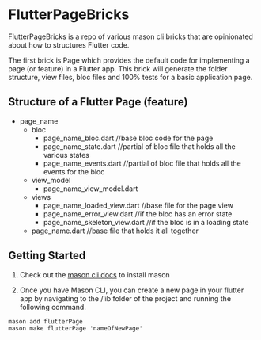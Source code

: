 # FlutterPageBricks

FlutterPageBricks is a repo of various mason cli bricks that are opinionated about how to structures Flutter code. 

The first brick is Page which provides the default code for implementing a page (or feature) in a Flutter app. This brick will generate the folder structure, view files, bloc files and 100% tests for a basic application page.

## Structure of a Flutter Page (feature)

- page_name
  - bloc
    - page_name_bloc.dart //base bloc code for the page
    - page_name_state.dart //partial of bloc file that holds all the various states
    - page_name_events.dart //partial of bloc file that holds all the events for the bloc
  - view_model
    - page_name_view_model.dart
  - views
    - page_name_loaded_view.dart //base file for the page view
    - page_name_error_view.dart //if the bloc has an error state
    - page_name_skeleton_view.dart //if the bloc is in a loading state
  - page_name.dart //base file that holds it all together

## Getting Started
1. Check out the [mason cli docs](https://pub.dev/packages/mason_cli#installation) to install mason

1. Once you have Mason CLI, you can create a new page in your flutter app by navigating to the /lib folder of the project and running the following command.

```
mason add flutterPage
mason make flutterPage 'nameOfNewPage'
```

